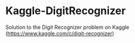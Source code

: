 # Kaggle-DigitRecognizer
Solution to the Digit Recognizer problem on Kaggle (https://www.kaggle.com/c/digit-recognizer)
